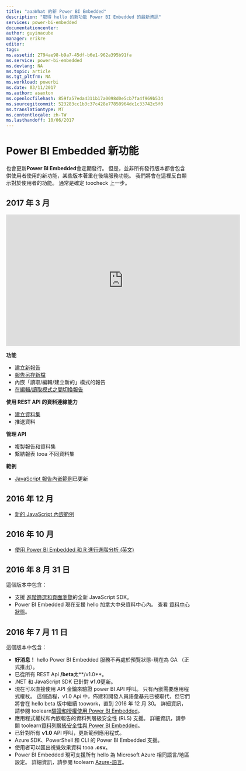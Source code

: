 ```yaml
---
title: "aaaWhat 的新 Power BI Embedded"
description: "取得 hello 的新功能 Power BI Embedded 的最新資訊"
services: power-bi-embedded
documentationcenter: 
author: guyinacube
manager: erikre
editor: 
tags: 
ms.assetid: 2794ae98-b9a7-45df-b6e1-962a395b91fa
ms.service: power-bi-embedded
ms.devlang: NA
ms.topic: article
ms.tgt_pltfrm: NA
ms.workload: powerbi
ms.date: 03/11/2017
ms.author: asaxton
ms.openlocfilehash: 859fa57eda4311b17a0098d0e5cb7fa4f969b534
ms.sourcegitcommit: 523283cc1b3c37c428e77850964dc1c33742c5f0
ms.translationtype: MT
ms.contentlocale: zh-TW
ms.lasthandoff: 10/06/2017
---
```

# <a name="whats-new-in-power-bi-embedded"></a>Power BI Embedded 新功能

也會更新**Power BI Embedded**會定期發行。 但是，並非所有發行版本都會包含供使用者使用的新功能，某些版本著重在後端服務功能。 我們將會在這裡反白顯示對於使用者的功能。 通常是確定 toocheck 上一步。

## <a name="march-2017"></a>2017 年 3 月

<iframe width="640" height="360" src="https://www.youtube.com/embed/ibuN4DzCl5c?showinfo=0" frameborder="0" allowfullscreen></iframe>

**功能**

* [建立新報告](power-bi-embedded-create-report-from-dataset.md)
* [報告另存新檔](power-bi-embedded-save-reports.md)
* 內嵌「讀取/編輯/建立新的」模式的報告 
* [在編輯/讀取模式之間切換報告](power-bi-embedded-toggle-mode.md)

**使用 REST API 的資料連線能力**

* [建立資料集](https://msdn.microsoft.com/library/azure/mt778875.aspx)
* 推送資料 

**管理 API**

* 複製報告和資料集
* 繫結報表 tooa 不同資料集

**範例**

* [JavaScript 報告內嵌範例](https://microsoft.github.io/PowerBI-JavaScript/demo)已更新

## <a name="december-2016"></a>2016 年 12 月

* [新的 JavaScript 內嵌範例](https://microsoft.github.io/PowerBI-JavaScript/demo/)

## <a name="october-2016"></a>2016 年 10 月

* [使用 Power BI Embedded 和 R 進行進階分析 (英文)](https://powerbi.microsoft.com/blog/r-in-pbie/)

## <a name="august-31st-2016"></a>2016 年 8 月 31 日
這個版本中包含︰

* 支援 [進階篩選和頁面瀏覽](power-bi-embedded-interact-with-reports.md)的全新 JavaScript SDK。
* Power BI Embedded 現在支援 hello 加拿大中央資料中心內。 查看 [資料中心狀態](https://azure.microsoft.com/status/)。

## <a name="july-11th-2016"></a>2016 年 7 月 11 日
這個版本中包含︰

* **好消息！** hello Power BI Embedded 服務不再處於預覽狀態-現在為 GA （正式推出）。  
* 已從所有 REST Api **/beta**太**/v1.0**。
* .NET 和 JavaScript SDK 已針對 **v1.0**更新。
* 現在可以直接使用 API 金鑰來驗證 power BI API 呼叫。 只有內嵌需要應用程式權杖。 這個過程，v1.0 Api 中，佈建和開發人員語彙基元已被取代，但它們將會在 hello beta 版中繼續 toowork，直到 2016 年 12 月 30。 詳細資訊，請參閱 toolearn[驗證和授權使用 Power BI Embedded](power-bi-embedded-app-token-flow.md)。
* 應用程式權杖和內嵌報告的資料列層級安全性 (RLS) 支援。 詳細資訊，請參閱 toolearn[資料列層級安全性與 Power BI Embedded](power-bi-embedded-rls.md)。
* 已針對所有 **v1.0** API 呼叫，更新範例應用程式。
* Azure SDK、PowerShell 和 CLI 的 Power BI Embedded 支援。
* 使用者可以匯出視覺效果資料 tooa **.csv**。
* Power BI Embedded 現可支援所有 hello 為 Microsoft Azure 相同語言/地區設定。 詳細資訊，請參閱 toolearn [Azure-語言](http://social.technet.microsoft.com/wiki/contents/articles/4234.windows-azure-extent-of-localization.aspx)。

